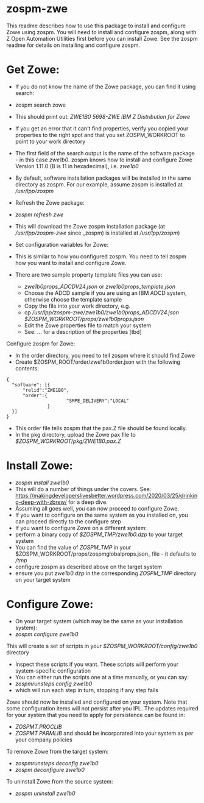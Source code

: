 # zospm-zwe
This readme describes how to use this package to install and configure Zowe using zospm.
You will need to install and configure zospm, along with Z Open Automation Utilities first before you can install Zowe. 
See the zospm readme for details on installing and configure zospm.


# Get Zowe:
- If you do not know the name of the Zowe package, you can find it using search:
 - zospm search zowe
  - This should print out: _ZWE1B0 5698-ZWE IBM Z Distribution for Zowe_
  - If you get an error that it can't find properties, verify you copied your properties to the right spot and that you set ZOSPM_WORKROOT to point to your work directory
- The first field of the search output is the name of the software package - in this case _zwe1b0_.
 zospm knows how to install and configure Zowe Version 1.11.0 (B is 11 in hexadecimal), i.e. _zwe1b0_
- By default, software installation packages will be installed in the same directory as zospm. For our example, assume zospm is installed at _/usr/lpp/zospm_

- Refresh the Zowe package:
 - _zospm refresh zwe_
 - This will download the Zowe zospm installation package (at _/usr/lpp/zospm-zwe_ since _zospm) is installed at _/usr/lpp/zospm_)
  
- Set configuration variables for Zowe:
 - This is similar to how you configured zospm. You need to tell zospm how you want to 
  install and configure Zowe.
 
 - There are two sample property template files you can use: 
   - _zwe1b0props\_ADCDV24.json_ or _zwe1b0props\_template.json_
   - Choose the ADCD sample if you are using an IBM ADCD system, otherwise choose the template sample
   - Copy the file into your work directory, e.g.
    - cp _/usr/lpp/zospm-zwe/zwe1b0/zwe1b0props\_ADCDV24.json $ZOSPM\_WORKROOT/props/zwe1b0props.json_
   - Edit the Zowe properties file to match your system
    - See: ... for a description of the properties \[tbd\]
    
Configure zospm for Zowe:
 - In the order directory, you need to tell zospm where it should find Zowe
  - Create $ZOSPM_ROOT/order/zwe1b0order.json with the following contents:
  ```
  {
 	"software": [{
		"relid":"ZWE1B0",
		"order":{
                        "SMPE_DELIVERY":"LOCAL"
                 }
	}]
  }
  ```
  - This order file tells zospm that the pax.Z file should be found locally. 
 - In the pkg directory, upload the Zowe pax file to _$ZOSPM\_WORKROOT/pkg/ZWE1B0.pax.Z_

# Install Zowe:

- _zospm install zwe1b0_
- This will do a number of things under the covers. See: https://makingdeveloperslivesbetter.wordpress.com/2020/03/25/drinking-deep-with-zbrew/ for a deep dive.
- Assuming all goes well, you can now proceed to configure Zowe.
- If you want to configure on the same system as you installed on, you can proceed directly to the configure step
- If you want to configure Zowe on a different system:
 - perform a binary copy of _$ZOSPM\_TMP/zwe1b0.dzp_ to your target system
  - You can find the value of _ZOSPM\_TMP_ in your \$ZOSPM\_WORKROOT/props/zospmglobalprops.json_ file - it defaults to _/tmp_
 - configure zospm as described above on the target system
 - ensure you put _zwe1b0.dzp_ in the corresponding _ZOSPM\_TMP_ directory on your target system

# Configure Zowe:
- On your target system (which may be the same as your installation system):
- _zospm configure zwe1b0_

This will create a set of scripts in your _$ZOSPM\_WORKROOT/config/zwe1b0_ directory
- Inspect these scripts if you want. These scripts will perform your system-specific configuration
- You can either run the scripts one at a time manually, or you can say:
 - _zospmrunsteps config zwe1b0_
 - which will run each step in turn, stopping if any step fails
 
Zowe should now be installed and configured on your system.
Note that some configuration items will not persist after you IPL. 
The updates required for your system that you need to apply for persistence can be found in:
- _ZOSPMT.PROCLIB_
- _ZOSPMT.PARMLIB_
and should be incorporated into your system as per your company policies

To remove Zowe from the target system:
- _zospmrunsteps deconfig zwe1b0_
- _zospm deconfigure zwe1b0_

To uninstall Zowe from the source system:
- _zospm uninstall zwe1b0_

